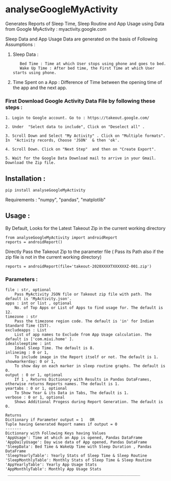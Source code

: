 # analyseGoogleMyActivity
Generates Reports of Sleep Time, Sleep Routine and App Usage using Data from Google MyActivity : myactivity.google.com

Sleep Data and App Usage Data are generated on the basis of Following Assumptions :
  1. Sleep Data :
  
            Bed Time : Time at which User stops using phone and goes to bed.
            Wake Up Time : After bed time, the First Time at which User starts using phone.
            
  2. Time Spent on a App : Difference of Time between the opening time of the app and the next app.


### First Download Google Activity Data File by following these steps :

    1. Login to Google account. Go to : https://takeout.google.com/
    
    2. Under  "Select data to include", Click on "Deselect all" .
    
    3. Scroll Down and Select "My Activity" . Click on "Multiple formats".  In  "Activity records, Choose 'JSON'  & then 'ok'.
    
    4. Scroll Down. Click on "Next Step"  and then on "Create Export".
    
    5. Wait for the Google Data Download mail to arrive in your Gmail. Download the Zip file.
    
    
## Installation :
    pip install analyseGoogleMyActivity

 Requirements : "numpy", "pandas", "matplotlib"

## Usage :
   By Default, Looks for the Latest Takeout Zip in the current working directory
    
    from analyseGoogleMyActivity import androidReport
    reports = androidReport()

  Directly Pass the Takeout Zip to the parameter file ( Pass its Path also if the zip file is not in the current working directory)
   
    reports = androidReport(file='takeout-2020XXXXTXXXXXXZ-001.zip')

### Parameters : 
    file : str, optional
        Pass MyActivity JSON file or Takeout zip file with path. The default is 'MyActivity.json'.
    apps : int or list , optional
        No. of Top Apps or List of Apps to find usage for. The default is 12.
    timezone : str
        Pass the timezone region code. The default is 'in' for Indian Standard Time (IST).
    excludeapps : List
        List of app names to Exclude from App Usage calculation. The default is ['com.miui.home' ].
    idealsleeptime : int
        Ideal Sleep Time. The default is 8.
    inlineimg : 0 or 1, 
        To include image in the Report itself or not. The default is 1.
    showmarkerday: 0 or 1,
        To show day on each marker in sleep routine graphs. The default is 0.
    output : 0 or 1, optional
        If 1 , Returns Dictionary with Results in Pandas DataFrames, otherwise returns Reports names. The default is 1.
    yeartabs : 0 or 1, optional
        To Show Year & its Data in Tabs, The default is 1.
    verbose : 0 or 1, optional
        Shows Additional Progess during Report Generation. The default is 0.

    Returns
    Dictionary if Parameter output = 1   OR
    Tuple having Generated Report names if output = 0
    -------
    Dictionary with Following Keys having Values 
    'AppUsage': Time at which an App is opened, Pandas DataFrame
    'AppDailyUsage': Day wise data of App opened, Pandas DataFrame
    'SleepData': Bed Time & WakeUp Time with Sleep Duration , Pandas DataFrame
    'SleepYearlyTable': Yearly Stats of Sleep Time & Sleep Routine
    'SleepMonthlyTable': Monthly Stats of Sleep Time & Sleep Routine
    'AppYearlyTable': Yearly App Usage Stats 
    'AppMonthlyTable': Monthly App Usage Stats
     __________________________________________________________
        